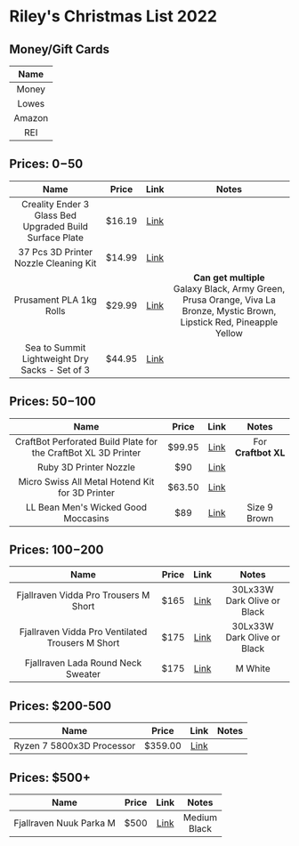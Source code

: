 # Riley's Christmas List 2022

## Money/Gift Cards
  |Name|
  |:---:|
  |Money|
  |Lowes|
  |Amazon|
  |REI|

## Prices: $0-$50
  
  |Name|Price|Link|Notes|
  |:---:|:---:|:---:|:---:|
  |Creality Ender 3 Glass Bed Upgraded Build Surface Plate|$16.19|[Link](https://www.amazon.com/Creality-Ender-Glass-Upgraded-235x235x4mm/dp/B07RD6D2ZQ)||
  |37 Pcs 3D Printer Nozzle Cleaning Kit|$14.99|[Link](https://www.amazon.com/Printer-Cleaning-Hardened-Stainless-Extruder/dp/B09SYMWKT8/)||
  |Prusament PLA 1kg Rolls|$29.99|[Link](https://www.prusa3d.com/category/prusament-pla/)|**Can get multiple** <br> Galaxy Black, Army Green, Prusa Orange, Viva La Bronze, Mystic Brown, Lipstick Red, Pineapple Yellow|
  |Sea to Summit Lightweight Dry Sacks - Set of 3|$44.95|[Link](https://www.rei.com/product/124300/sea-to-summit-lightweight-dry-sacks-set-of-3)||

## Prices: $50-$100
  
  |Name|Price|Link|Notes|
  |:---:|:---:|:---:|:---:|
  |CraftBot Perforated Build Plate for the CraftBot XL 3D Printer|$99.95|[Link](https://www.bhphotovideo.com/c/product/1362166-REG/craftbot_pr_002_018_perforated_build_plate_for.html/?ap=y&ap=y&smp=y&smp=y&lsft=BI%3A514&gclid=Cj0KCQiAveebBhD_ARIsAFaAvrEGJlonVYfosjWVZ31Ed7By_NCy6-3HTF_MmMx6pGB-ZFP9xxpmM8UaAkOVEALw_wcB)| For **Craftbot XL**|
  |Ruby 3D Printer Nozzle|$90|[Link](https://www.prusa3d.com/product/the-olsson-ruby/)|
  |Micro Swiss All Metal Hotend Kit for 3D Printer|$63.50|[Link](https://www.amazon.com/dp/B0789V2D7C?tag=all3dp0c-20)|
  |LL Bean Men's Wicked Good Moccasins|$89|[Link](https://www.llbean.com/llb/shop/65637?page=mens-wicked-good-moccasins&bc=&feat=mens%20moccasin%20slippers-SR0&csp=a&searchTerm=mens%20moccasin%20slippers&pos=1)|Size 9 <br> Brown|

## Prices: $100-$200

  |Name|Price|Link|Notes|
  |:---:|:---:|:---:|:---:|
  |Fjallraven Vidda Pro Trousers M Short|$165|[Link](https://www.fjallraven.com/us/en-us/men/trousers/trekking-trousers/vidda-pro-trousers-m-short?c=633)|30Lx33W <br> Dark Olive or Black| 
  |Fjallraven Vidda Pro Ventilated Trousers M Short|$175|[Link](https://www.fjallraven.com/us/en-us/men/trousers/trekking-trousers/vidda-pro-ventilated-trs-m-short?c=570-050)|30Lx33W <br> Dark Olive or Black|
  |Fjallraven Lada Round Neck Sweater|$175|[Link](https://www.fjallraven.com/us/en-us/men/tops/sweaters-knitwear/lada-round-neck-sweater-m)|M White|

## Prices: $200-500

  |Name|Price|Link|Notes|
  |:---:|:---:|:---:|:---:|
  |Ryzen 7 5800x3D Processor|$359.00|[Link](https://www.amazon.com/AMD-5800X3D-16-Thread-Processor-Technology/dp/B09VCJ2SHD/)||

## Prices: $500+
  |Name|Price|Link|Notes|
  |:---:|:---:|:---:|:---:|
  |Fjallraven Nuuk Parka M|$500|[Link](https://www.fjallraven.com/us/en-us/men/jackets/parkas/nuuk-parka-m2)|Medium <br> Black|
